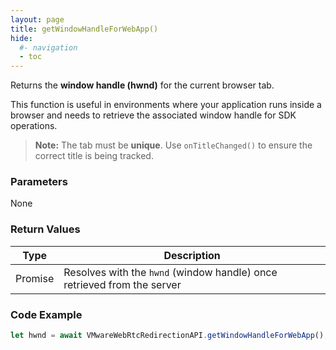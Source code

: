 ```yaml
---
layout: page
title: getWindowHandleForWebApp()
hide:
  #- navigation
  - toc
---
```


Returns the **window handle (hwnd)** for the current browser tab.

This function is useful in environments where your application runs inside a browser and needs to retrieve the associated window handle for SDK operations.

> **Note:** The tab must be **unique**. Use `onTitleChanged()` to ensure the correct title is being tracked.

### Parameters
None

### Return Values
| Type    | Description |
|---------|-------------|
| Promise | Resolves with the `hwnd` (window handle) once retrieved from the server |

### Code Example
```js
let hwnd = await VMwareWebRtcRedirectionAPI.getWindowHandleForWebApp();
```
